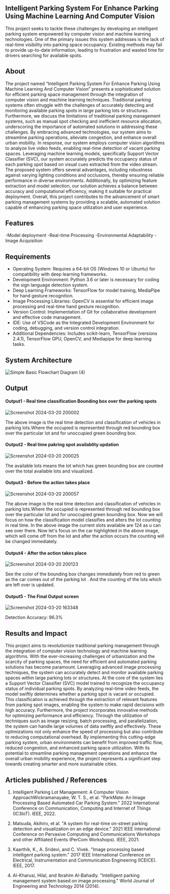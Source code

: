 ## Intelligent Parking System For Enhance Parking Using Machine Learning And Computer Vision
This project seeks to tackle these challenges by developing an intelligent parking system empowered by computer vision and machine learning technologies. One of the primary issues this system addresses is the lack of real-time visibility into parking space occupancy. Existing methods may fail to provide up-to-date information, leading to frustration and wasted time for drivers searching for available spots.

## About
The project named “Intelligent Parking System For Enhance Parking Using Machine Learning And Computer Vision” presents a sophisticated solution for efficient parking space management through the integration of computer vision and machine learning techniques. Traditional parking systems often struggle with the challenges of accurately detecting and monitoring available parking spots in large parking lots or structures. Furthermore, we discuss the limitations of traditional parking management systems, such as manual spot checking and inefficient resource allocation, underscoring the importance of automated solutions in addressing these challenges. By embracing advanced technologies, our system aims to streamline parking operations, alleviate congestion, and enhance overall urban mobility.
In response, our system employs computer vision algorithms to analyze live video feeds, enabling real-time detection of vacant parking spaces. Leveraging machine learning models, specifically Support Vector Classifier (SVC), our system accurately predicts the occupancy status of each parking spot based on visual cues extracted from the video stream. 
The proposed system offers several advantages, including robustness against varying lighting conditions and occlusions, thereby ensuring reliable performance in diverse environments. Additionally, by optimizing feature extraction and model selection, our solution achieves a balance between accuracy and computational efficiency, making it suitable for practical deployment. Overall, this project contributes to the advancement of smart parking management systems by providing a scalable, automated solution capable of enhancing parking space utilization and user experience.

## Features
-Model deployment
-Real-time Processing
-Environmental Adaptability
-Image Acquisition


## Requirements
* Operating System: Requires a 64-bit OS (Windows 10 or Ubuntu) for compatibility with deep learning frameworks.
* Development Environment: Python 3.6 or later is necessary for coding the sign language detection system.
* Deep Learning Frameworks: TensorFlow for model training, MediaPipe for hand gesture recognition.
* Image Processing Libraries: OpenCV is essential for efficient image processing and real-time hand gesture recognition.
* Version Control: Implementation of Git for collaborative development and effective code management.
* IDE: Use of VSCode as the Integrated Development Environment for coding, debugging, and version control integration.
* Additional Dependencies: Includes scikit-learn, TensorFlow (versions 2.4.1), TensorFlow GPU, OpenCV, and Mediapipe for deep learning tasks.

## System Architecture

![Simple Basic Flowchart Diagram (4)](https://github.com/TamilVenthanRS/Intelligent-Parking-System-For-Enhance-Parking-Using-Machine-Learning-And-Computer-Vision/assets/75235477/67c661b1-0b9a-4d8d-b9a6-526abf158f4c)


## Output

#### Output1 - Real time classification Bounding box over the parking spots
![Screenshot 2024-03-20 200002](https://github.com/TamilVenthanRS/Intelligent-Parking-System-For-Enhance-Parking-Using-Machine-Learning-And-Computer-Vision/assets/75235477/cbeac210-6a56-4004-80f0-2427216ba940)

The above image is the real time detection and classification of vehicles in parking lots.Where the occupied is represented through red bounding box over the particular lot and for unoccupied green bounding box.



#### Output2 - Real time pakring spot availablity updation
![Screenshot 2024-03-20 200025](https://github.com/TamilVenthanRS/Intelligent-Parking-System-For-Enhance-Parking-Using-Machine-Learning-And-Computer-Vision/assets/75235477/aa609ead-8532-481a-8b79-2acdd35b9504)

The available lots means the lot which has green bounding box are counted over the total available lots and visualized.


#### Output3 - Before the action takes place
![Screenshot 2024-03-20 200057](https://github.com/TamilVenthanRS/Intelligent-Parking-System-For-Enhance-Parking-Using-Machine-Learning-And-Computer-Vision/assets/75235477/b3858726-0671-499a-8b0f-db88c3298425)

The above image is the real time detection and classification of vehicles in parking lots.Where the occupied is represented through red bounding box over the particular lot and for unoccupied green bounding box. Now we will focus on how the classification model classifies and alters the lot counting in real time. In the above image the current slots available are 124 as u can see over there. Now let's focus on the car highlighted in the above image, which will come off from the lot and after the action occurs the counting will be changed immediately. 

#### Output4 - After the action takes place
![Screenshot 2024-03-20 200123](https://github.com/TamilVenthanRS/Intelligent-Parking-System-For-Enhance-Parking-Using-Machine-Learning-And-Computer-Vision/assets/75235477/941fee59-05ec-4b2e-8656-764d879a1944)

See the color of the bounding box changes immediately from red to green as  the car comes out of the parking lot . And the counting of the lots which are left over is  updated. 
#### Output5 - The Final Output screen 
![Screenshot 2024-03-20 163348](https://github.com/TamilVenthanRS/Intelligent-Parking-System-For-Enhance-Parking-Using-Machine-Learning-And-Computer-Vision/assets/75235477/1be5d381-96d2-4660-8452-256b4c1103f8)

Detection Accuracy: 96.3%


## Results and Impact
This project aims to revolutionize traditional parking management through the integration of computer vision technology and machine learning algorithms. With the ever-increasing challenges of urbanization and the scarcity of parking spaces, the need for efficient and automated parking solutions has become paramount. Leveraging advanced image processing techniques, the system can accurately detect and monitor available parking spaces within large parking lots or structures. At the core of the system lies a Support Vector Classifier (SVC) model trained to recognize the occupancy status of individual parking spots. By analyzing real-time video feeds, the model swiftly determines whether a parking spot is vacant or occupied. This classification is achieved through the extraction of relevant features from parking spot images, enabling the system to make rapid decisions with high accuracy. Furthermore, the project incorporates innovative methods for optimizing performance and efficiency. Through the utilization of techniques such as image resizing, batch processing, and parallelization, the system can handle large volumes of data swiftly and effectively. These optimizations not only enhance the speed of processing but also contribute to reducing computational overhead. By implementing this cutting-edge parking system, urban environments can benefit from improved traffic flow, reduced congestion, and enhanced parking space utilization. With its potential to streamline parking management operations and enhance the overall urban mobility experience, the project represents a significant step towards creating smarter and more sustainable cities.

## Articles published / References
1.  Intelligent Parking Lot Management: A Computer Vision ApproachWickramanayake, W. T. S., et al. "ParkMate: An Image Processing Based Automated Car Parking System." 2022 International Conference on Communication, Computing and Internet of Things (IC3IoT). IEEE, 2022.

2. Matsuda, Akihiro, et al. "A system for real-time on-street parking detection and visualization on an edge device." 2021 IEEE International Conference on Pervasive Computing and Communications Workshops and other Affiliated Events (PerCom Workshops). IEEE, 2021.

3. Kaarthik, K., A. Sridevi, and C. Vivek. "Image processing based intelligent parking system." 2017 IEEE International Conference on Electrical, Instrumentation and Communication Engineering (ICEICE). IEEE, 2017.

4.	Al-Kharusi, Hilal, and Ibrahim Al-Bahadly. "Intelligent parking management system based on image processing." World Journal of Engineering and Technology 2014 (2014).
